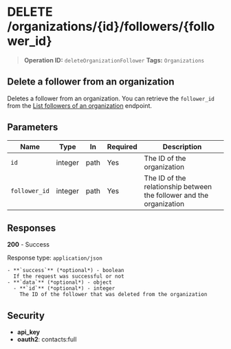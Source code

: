 # DELETE /organizations/{id}/followers/{follower_id}

> **Operation ID:** `deleteOrganizationFollower`
> **Tags:** `Organizations`

## Delete a follower from an organization

Deletes a follower from an organization. You can retrieve the `follower_id` from the <a href="https://developers.pipedrive.com/docs/api/v1/Organizations#getOrganizationFollowers">List followers of an organization</a> endpoint.

## Parameters

| Name | Type | In | Required | Description |
|------|------|-------|----------|-------------|
| `id` | integer | path | Yes | The ID of the organization |
| `follower_id` | integer | path | Yes | The ID of the relationship between the follower and the organization |

## Responses

**200** - Success

Response type: `application/json`

```
- **`success`** (*optional*) - boolean
  If the request was successful or not
- **`data`** (*optional*) - object
  - **`id`** (*optional*) - integer
    The ID of the follower that was deleted from the organization
```


## Security

- **api_key**
- **oauth2**: contacts:full